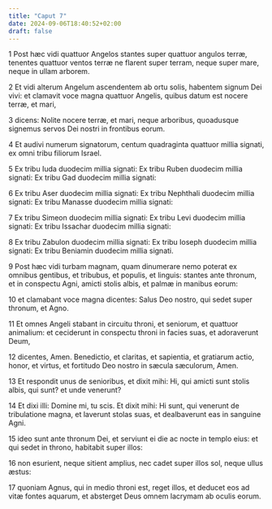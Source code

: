 ```yaml
---
title: "Caput 7"
date: 2024-09-06T18:40:52+02:00
draft: false
---
```




1 Post hæc vidi quattuor Angelos stantes super quattuor angulos terræ, tenentes quattuor ventos terræ ne flarent super terram, neque super mare, neque in ullam arborem.

2 Et vidi alterum Angelum ascendentem ab ortu solis, habentem signum Dei vivi: et clamavit voce magna quattuor Angelis, quibus datum est nocere terræ, et mari,

3 dicens: Nolite nocere terræ, et mari, neque arboribus, quoadusque signemus servos Dei nostri in frontibus eorum.

4 Et audivi numerum signatorum, centum quadraginta quattuor millia signati, ex omni tribu filiorum Israel.

5 Ex tribu Iuda duodecim millia signati: Ex tribu Ruben duodecim millia signati: Ex tribu Gad duodecim millia signati:

6 Ex tribu Aser duodecim millia signati: Ex tribu Nephthali duodecim millia signati: Ex tribu Manasse duodecim millia signati:

7 Ex tribu Simeon duodecim millia signati: Ex tribu Levi duodecim millia signati: Ex tribu Issachar duodecim millia signati:

8 Ex tribu Zabulon duodecim millia signati: Ex tribu Ioseph duodecim millia signati: Ex tribu Beniamin duodecim millia signati.

9 Post hæc vidi turbam magnam, quam dinumerare nemo poterat ex omnibus gentibus, et tribubus, et populis, et linguis: stantes ante thronum, et in conspectu Agni, amicti stolis albis, et palmæ in manibus eorum:

10 et clamabant voce magna dicentes: Salus Deo nostro, qui sedet super thronum, et Agno.

11 Et omnes Angeli stabant in circuitu throni, et seniorum, et quattuor animalium: et ceciderunt in conspectu throni in facies suas, et adoraverunt Deum,

12 dicentes, Amen. Benedictio, et claritas, et sapientia, et gratiarum actio, honor, et virtus, et fortitudo Deo nostro in sæcula sæculorum, Amen.

13 Et respondit unus de senioribus, et dixit mihi: Hi, qui amicti sunt stolis albis, qui sunt? et unde venerunt?

14 Et dixi illi: Domine mi, tu scis. Et dixit mihi: Hi sunt, qui venerunt de tribulatione magna, et laverunt stolas suas, et dealbaverunt eas in sanguine Agni.

15 ideo sunt ante thronum Dei, et serviunt ei die ac nocte in templo eius: et qui sedet in throno, habitabit super illos:

16 non esurient, neque sitient amplius, nec cadet super illos sol, neque ullus æstus:

17 quoniam Agnus, qui in medio throni est, reget illos, et deducet eos ad vitæ fontes aquarum, et absterget Deus omnem lacrymam ab oculis eorum.

